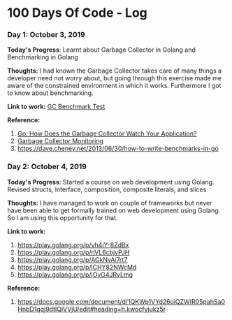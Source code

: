 # 100 Days Of Code - Log

### Day 1: October 3, 2019 

**Today's Progress**: Learnt about Garbage Collector in Golang and Benchmarking in Golang

**Thoughts:** I had known the Garbage Collector takes care of many things a developer need not worry about, but going through this exercise made me aware of the constrained environment in which it works. Furthermore I got to know about benchmarking.

**Link to work:** [GC Benchmark Test](https://github.com/santakdalai90/100-days-of-code/blob/master/LearnGolang/garbage_collector_test.go)

**Reference:** 
1. [Go: How Does the Garbage Collector Watch Your Application?](https://medium.com/a-journey-with-go/go-how-does-the-garbage-collector-watch-your-application-dbef99be2c35)
2. [Garbage Collector Monitoring](https://dave.cheney.net/high-performance-go-workshop/dotgo-paris.html#garbage_collector_monitoring)
3. https://dave.cheney.net/2013/06/30/how-to-write-benchmarks-in-go


### Day 2: October 4, 2019 

**Today's Progress**: Started a course on web development using Golang. Revised structs, interface, composition, composite literals, and slices

**Thoughts:** I have managed to work on couple of frameworks but never have been able to get formally trained on web development using Golang. So I am using this opportunity for that.

**Link to work:**
1. https://play.golang.org/p/vh4iY-8ZdBx
2. https://play.golang.org/p/nVL6cbjvPJH
3. https://play.golang.org/p/AGkNvAi7rt7
4. https://play.golang.org/p/lCHY82NWcMd
5. https://play.golang.org/p/jOyG4JRyLmg

**Reference:** 
1. https://docs.google.com/document/d/1QKWp1VYd26uiQZWIR05pahSa0HnbD1qqj9dtIQiVVjU/edit#heading=h.kwocfyjukz5r
